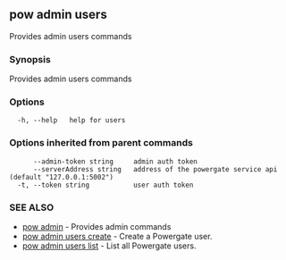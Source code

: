 ## pow admin users

Provides admin users commands

### Synopsis

Provides admin users commands

### Options

```
  -h, --help   help for users
```

### Options inherited from parent commands

```
      --admin-token string     admin auth token
      --serverAddress string   address of the powergate service api (default "127.0.0.1:5002")
  -t, --token string           user auth token
```

### SEE ALSO

* [pow admin](pow_admin.md)	 - Provides admin commands
* [pow admin users create](pow_admin_users_create.md)	 - Create a Powergate user.
* [pow admin users list](pow_admin_users_list.md)	 - List all Powergate users.

